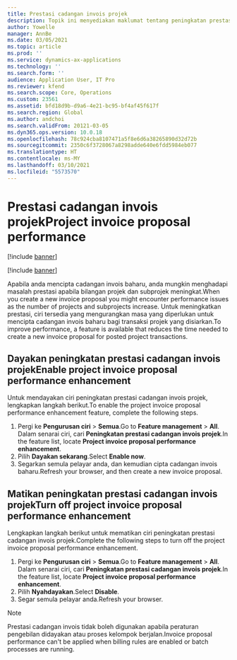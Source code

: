 ```yaml
---
title: Prestasi cadangan invois projek
description: Topik ini menyediakan maklumat tentang peningkatan prestasi untuk cadangan invois projek.
author: Yowelle
manager: AnnBe
ms.date: 03/05/2021
ms.topic: article
ms.prod: ''
ms.service: dynamics-ax-applications
ms.technology: ''
ms.search.form: ''
audience: Application User, IT Pro
ms.reviewer: kfend
ms.search.scope: Core, Operations
ms.custom: 23561
ms.assetid: bfd18d9b-d9a6-4e21-bc95-bf4af45f617f
ms.search.region: Global
ms.author: andchoi
ms.search.validFrom: 20121-03-05
ms.dyn365.ops.version: 10.0.18
ms.openlocfilehash: 78c924cba8107471a5f8e6d6a38265890d32d72b
ms.sourcegitcommit: 2350c6f3728067a8298adde640e6fdd5984eb077
ms.translationtype: HT
ms.contentlocale: ms-MY
ms.lasthandoff: 03/10/2021
ms.locfileid: "5573570"
---
```

# <a name="project-invoice-proposal-performance"></a><span data-ttu-id="13d3c-103">Prestasi cadangan invois projek</span><span class="sxs-lookup"><span data-stu-id="13d3c-103">Project invoice proposal performance</span></span>

[!include [banner](../includes/banner.md)]

[!include [banner](../includes/preview-banner.md)]

<span data-ttu-id="13d3c-104">Apabila anda mencipta cadangan invois baharu, anda mungkin menghadapi masalah prestasi apabila bilangan projek dan subprojek meningkat.</span><span class="sxs-lookup"><span data-stu-id="13d3c-104">When you create a new invoice proposal you might encounter performance issues as the number of projects and subprojects increase.</span></span> <span data-ttu-id="13d3c-105">Untuk meningkatkan prestasi, ciri tersedia yang mengurangkan masa yang diperlukan untuk mencipta cadangan invois baharu bagi transaksi projek yang disiarkan.</span><span class="sxs-lookup"><span data-stu-id="13d3c-105">To improve performance, a feature is available that reduces the time needed to create a new invoice proposal for posted project transactions.</span></span>

## <a name="enable-project-invoice-proposal-performance-enhancement"></a><span data-ttu-id="13d3c-106">Dayakan peningkatan prestasi cadangan invois projek</span><span class="sxs-lookup"><span data-stu-id="13d3c-106">Enable project invoice proposal performance enhancement</span></span>
<span data-ttu-id="13d3c-107">Untuk mendayakan ciri peningkatan prestasi cadangan invois projek, lengkapkan langkah berikut.</span><span class="sxs-lookup"><span data-stu-id="13d3c-107">To enable the project invoice proposal performance enhancement feature, complete the following steps.</span></span>

1.  <span data-ttu-id="13d3c-108">Pergi ke **Pengurusan ciri** > **Semua**.</span><span class="sxs-lookup"><span data-stu-id="13d3c-108">Go to **Feature management** > **All**.</span></span> <span data-ttu-id="13d3c-109">Dalam senarai ciri, cari **Peningkatan prestasi cadangan invois projek**.</span><span class="sxs-lookup"><span data-stu-id="13d3c-109">In the feature list, locate **Project invoice proposal performance enhancement**.</span></span>
2.  <span data-ttu-id="13d3c-110">Pilih **Dayakan sekarang**.</span><span class="sxs-lookup"><span data-stu-id="13d3c-110">Select **Enable now**.</span></span>
3.  <span data-ttu-id="13d3c-111">Segarkan semula pelayar anda, dan kemudian cipta cadangan invois baharu.</span><span class="sxs-lookup"><span data-stu-id="13d3c-111">Refresh your browser, and then create a new invoice proposal.</span></span>

## <a name="turn-off-project-invoice-proposal-performance-enhancement"></a><span data-ttu-id="13d3c-112">Matikan peningkatan prestasi cadangan invois projek</span><span class="sxs-lookup"><span data-stu-id="13d3c-112">Turn off project invoice proposal performance enhancement</span></span>
<span data-ttu-id="13d3c-113">Lengkapkan langkah berikut untuk mematikan ciri peningkatan prestasi cadangan invois projek.</span><span class="sxs-lookup"><span data-stu-id="13d3c-113">Complete the following steps to turn off the project invoice proposal performance enhancement.</span></span>

1.  <span data-ttu-id="13d3c-114">Pergi ke **Pengurusan ciri** > **Semua**.</span><span class="sxs-lookup"><span data-stu-id="13d3c-114">Go to **Feature management** > **All**.</span></span> <span data-ttu-id="13d3c-115">Dalam senarai ciri, cari **Peningkatan prestasi cadangan invois projek**.</span><span class="sxs-lookup"><span data-stu-id="13d3c-115">In the feature list, locate **Project invoice proposal performance enhancement**.</span></span>
2.  <span data-ttu-id="13d3c-116">Pilih **Nyahdayakan**.</span><span class="sxs-lookup"><span data-stu-id="13d3c-116">Select **Disable**.</span></span>
3.  <span data-ttu-id="13d3c-117">Segar semula pelayar anda.</span><span class="sxs-lookup"><span data-stu-id="13d3c-117">Refresh your browser.</span></span>

> [!NOTE]
> <span data-ttu-id="13d3c-118">Prestasi cadangan invois tidak boleh digunakan apabila peraturan pengebilan didayakan atau proses kelompok berjalan.</span><span class="sxs-lookup"><span data-stu-id="13d3c-118">Invoice proposal performance can't be applied when billing rules are enabled or batch processes are running.</span></span>
